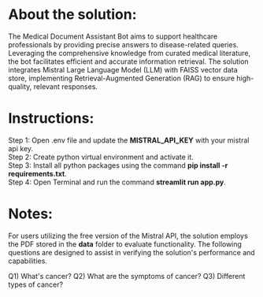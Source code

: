 # About the solution:
The Medical Document Assistant Bot aims to support healthcare professionals by providing precise answers to disease-related queries. Leveraging the comprehensive knowledge from curated medical literature, the bot facilitates efficient and accurate information retrieval. The solution integrates Mistral Large Language Model (LLM) with FAISS vector data store, implementing Retrieval-Augmented Generation (RAG) to ensure high-quality, relevant responses.

# Instructions:
Step 1: Open .env file and update the **MISTRAL_API_KEY** with your mistral api key.\
Step 2: Create python virtual environment and activate it.\
Step 3: Install all python packages using the command **pip install -r requirements.txt**.\
Step 4: Open Terminal and run the command **streamlit run app.py**.

# Notes: 
For users utilizing the free version of the Mistral API, the solution employs the PDF stored in the **data** folder to evaluate functionality. The following questions are designed to assist in verifying the solution's performance and capabilities.

Q1) What's cancer?
Q2) What are the symptoms of cancer?
Q3) Different types of cancer?
